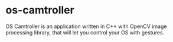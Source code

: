 os-camtroller
=============

OS Camtroller is an application written in C++ with OpenCV image processing library, that will let you control your OS with gestures.
